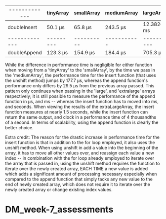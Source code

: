 | ------------- | tinyArray | smallArray | mediumArray | largeArray | extraArray  |
| ------------- | --------- | ---------- | ----------- | ---------- | ----------- |
| doubleInsert  | 50.1 μs   | 65.8 μs    | 243.5 μs    | 12.3826 ms | 1.4644364 s |
| ------------- | --------- | ---------- | ----------- | ---------- | ----------- |
| doubleAppend  | 123.3 μs  | 154.9 μs   | 184.4 μs    | 705.3 μs   | 4.7626 ms   |

While the difference in performance time is negligible for either function when moving from a 'tinyArray' to the 'smallArray', by the time we pass in the 'mediumArray', the performance time for the insert function (that uses the unshift method) jumps by 177.7 μs, whereas the append function's performance only differs by 29.5 μs from the previous array passed. This pattern only continues when passing in the 'large', and 'extralarge' arrays respectively; it is still possible to measure the performance of the append function in μs, and ms -- whereas the insert function has to moved into ms, and seconds. When viewing the results of the extraLargeArray, the insert function measures at nearly 1.5 seconds, while the insert function can return the same output, and clock in a performance time of 4 thousandths of a second. In terms of scalability, using the append function is clearly the better choice.

Extra credit: The reason for the drastic increase in performance time for the insert function is that in addition to the for loop employed, it also uses the unshift method. When using unshift in add a value into the beginning of the array, it has to move all other values over, and reassign each value a new index -- in combination with the for loop already employed to iterate over the array that is passed in, using the unshift method requires the function to iterate over the newly created array, EACH TIME a new value is added which adds a significant amount of processing necessary especially when compared to the append function that simply tacks any new value to the end of newly created array, which does not require it to iterate over the newly created array or change existing index values.
# DM_week-7_assessments
